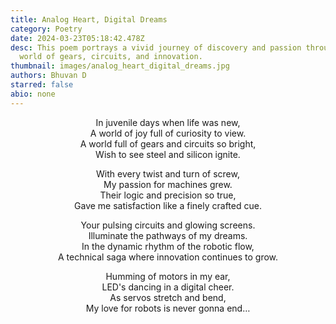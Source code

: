 ```yaml
---
title: Analog Heart, Digital Dreams
category: Poetry
date: 2024-03-23T05:18:42.478Z
desc: This poem portrays a vivid journey of discovery and passion through the
  world of gears, circuits, and innovation.
thumbnail: images/analog_heart_digital_dreams.jpg
authors: Bhuvan D
starred: false
abio: none
---
```

<p style="text-align: center;align:center;">In juvenile days when life was new,<br>
A world of joy full of curiosity to view.<br>
A world full of gears and circuits so bright,<br>
Wish to see steel and silicon ignite.</p>


<p style="text-align: center;align:center;">With every twist and turn of screw,<br>
My passion for machines grew.<br>
Their logic and precision so true,<br>
Gave me satisfaction like a finely crafted cue.</p>


<p style="text-align: center;align:center;">Your pulsing circuits and glowing screens.<br>
Illuminate the pathways of my dreams.<br>
In the dynamic rhythm of the robotic flow,<br>
A technical saga where innovation continues to grow.</p>


<p style="text-align: center;align:center;">Humming of motors in my ear,<br>
LED&#39;s dancing in a digital cheer.<br>
As servos stretch and bend,<br>
My love for robots is never gonna end…</p>